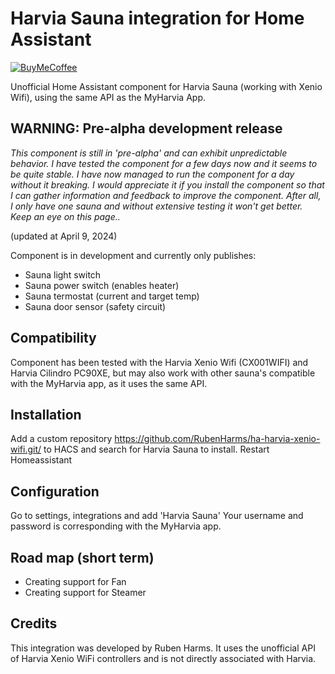 # Harvia Sauna integration for Home Assistant

[![BuyMeCoffee][buymecoffeebadge]][buymecoffee]

Unofficial Home Assistant component for Harvia Sauna (working with Xenio Wifi), using the same API as the MyHarvia App.


## WARNING: Pre-alpha development release

*This component is still in 'pre-alpha' and can exhibit unpredictable behavior. I have tested the component for a few days now and it seems to be quite stable. I have now managed to run the component for a day without it breaking. I would appreciate it if you install the component so that I can gather information and feedback to improve the component. After all, I only have one sauna and without extensive testing it won't get better. Keep an eye on this page..* 

(updated at April 9, 2024)

Component is in development and currently only publishes:

- Sauna light switch
- Sauna power switch (enables heater)
- Sauna termostat (current and target temp)
- Sauna door sensor (safety circuit)


## Compatibility
Component has been tested with the Harvia Xenio Wifi (CX001WIFI) and Harvia Cilindro PC90XE, but may also work with other sauna's compatible with the MyHarvia app, as it uses the same API.

## Installation

Add a custom repository https://github.com/RubenHarms/ha-harvia-xenio-wifi.git/ to HACS and search for Harvia Sauna to install.
Restart Homeassistant 

## Configuration

Go to settings, integrations and add 'Harvia Sauna'
Your username and password is corresponding with the MyHarvia app.

<!-- ## Limitations

- You dont't get any message when the door of your sauna is open and you can't start the heater.  -->

<!--
## Known issues

- Connection interruption ensures that no new sauna updates are received as no 'reconnect' mechanism has yet been created for web sockets. You need to restart HA in order to reset the component. -->


## Road map (short term)

- Creating support for Fan
- Creating support for Steamer

<!-- Please do! Open a Pull Request with your improvements. -->


## Credits

This integration was developed by Ruben Harms. It uses the unofficial API of Harvia Xenio WiFi controllers and is not directly associated with Harvia.

[home-assistant-harvia-sauna]: https://github.com/RubenHarms/ha-harvia-xenio-wifi
[buymecoffee]: https://www.buymeacoffee.com/rubenharms
[buymecoffeebadge]: https://www.buymeacoffee.com/assets/img/custom_images/orange_img.png
